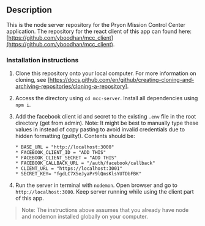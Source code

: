 ## Description

This is the node server repository for the Pryon Mission Control Center application. The repository for the react client of this app can found here: [https://github.com/yboodhan/mcc_client](https://github.com/yboodhan/mcc_client).

### Installation instructions

1. Clone this repository onto your local computer. For more information on cloning, see [https://docs.github.com/en/github/creating-cloning-and-archiving-repositories/cloning-a-repository].

2. Access the directory using `cd mcc-server`. Install all dependencies using `npm i`.

3. Add the facebook client id and secret to the existing `.env` file in the root directory (get from admin). Note: It might be best to manually type these values in instead of copy pasting to avoid invalid credentials due to hidden formatting (guilty!). Contents should be:
    ```
    * BASE_URL = "http://localhost:3000"
    * FACEBOOK_CLIENT_ID = "ADD THIS"
    * FACEBOOK_CLIENT_SECRET = "ADD THIS"
    * FACEBOOK_CALLBACK_URL = "/auth/facebook/callback"
    * CLIENT_URL = "https://localhost:3001"
    * SECRET_KEY= "fgdLC7X5eJyaPr9lQmsKlsYUTDbFBK"
    ```
4. Run the server in terminal with `nodemon`. Open browser and go to `http://localhost:3000`. Keep server running while using the client part of this app.

> Note: The instructions above assumes that you already have node and nodemon installed globally on your computer.



